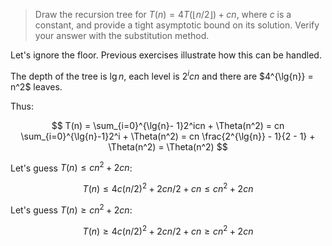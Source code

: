> Draw the recursion tree for $T(n) = 4T(\lfloor n/2 \rfloor) + cn$, where $c$
> is a constant, and provide a tight asymptotic bound on its solution. Verify
> your answer with the substitution method.

Let's ignore the floor. Previous exercises illustrate how this can be handled.

The depth of the tree is $\lg{n}$, each level is $2^icn$ and there are
$4^\{\lg{n}} = n^2$ leaves.

Thus:

$$ T(n) = \sum_{i=0}^{\lg{n}- 1}2^icn + \Theta(n^2)
        = cn \sum_{i=0}^{\lg{n}-1}2^i + \Theta(n^2)
        = cn \frac{2^{\lg{n}} - 1}{2 - 1} + \Theta(n^2)
        = \Theta(n^2) $$

Let's guess $T(n) \le cn^2 + 2cn$:

$$ T(n) \le 4c(n/2)^2 + 2cn/2 + cn
        \le cn^2 + 2cn $$

Let's guess $T(n) \ge cn^2 + 2cn$:

$$ T(n) \ge 4c(n/2)^2 + 2cn/2 + cn
        \ge cn^2 + 2cn $$
